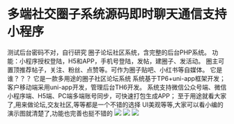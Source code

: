 # 多端社交圈子系统源码即时聊天通信支持小程序

测试后台密码不对，自行研究
圈子论坛社区系统，含完整的后台PHP系统。
功能：小程序授权登陆，H5和APP，手机号登陆，发帖，建圈子、发活动。
圈主可置顶推荐帖子，关注、粉丝、点赞等。可作为圈子贴吧、小红书等自媒体。
它是谁？？？ 它是一款多用途的圈子社区论坛系统
系统基于TP6+uni-app框架开发；客户移动端采用uni-app开发，管理后台TH6开发。
系统支持微信公众号端、微信小程序端、H5端、PC端多端账号同步，可快速打包生成APP；
至于用途就看大家了,用来做论坛,交友社区,等等都是一个不错的选择
UI美观等等,大家可以看小编的演示图就清楚了,功能也完善也挺不错的
[![](https://wukongymw.com/wp-content/uploads/2023/03/1677913986-2bc05f317525b4b.webp)](https://wukongymw.com/wp-content/uploads/2023/03/1677913986-2bc05f317525b4b.webp)
[![](https://wukongymw.com/wp-content/uploads/2023/03/1677913985-fcac2b236afcd4a.webp)](https://wukongymw.com/wp-content/uploads/2023/03/1677913985-fcac2b236afcd4a.webp)
[![](https://wukongymw.com/wp-content/uploads/2023/03/1677913984-fdd5150bac79a5f.webp)](https://wukongymw.com/wp-content/uploads/2023/03/1677913984-fdd5150bac79a5f.webp)
